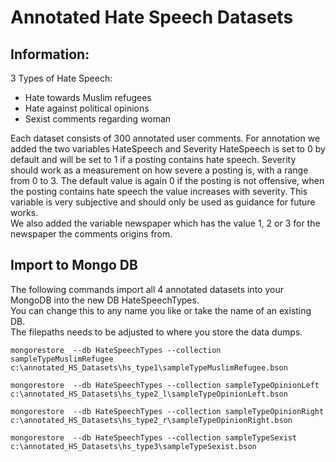 # Annotated Hate Speech Datasets

## Information:

3 Types of Hate Speech:

* Hate towards Muslim refugees
* Hate against political opinions
* Sexist comments regarding woman

Each dataset consists of 300 annotated user comments.
For annotation we added the two variables HateSpeech and Severity
HateSpeech is set to 0 by default and will be set to 1 if a posting contains
hate speech. Severity should work as a measurement on how severe a posting
is, with a range from 0 to 3. The default value is again 0 if the posting
is not offensive, when the posting contains hate speech the value increases
with severity. This variable is very subjective and should only be used as
guidance for future works. <br/>
We also added the variable newspaper which has the value 1, 2 or 3 for the newspaper the comments origins from.


## Import to Mongo DB

The following commands import all 4 annotated datasets into your MongoDB into the new DB HateSpeechTypes. <br/>
You can change this to any name you like or take the name of an existing DB. <br/>
The filepaths needs to be adjusted to where you store the data dumps. <br/>

`mongorestore  --db HateSpeechTypes --collection sampleTypeMuslimRefugee  c:\annotated_HS_Datasets\hs_type1\sampleTypeMuslimRefugee.bson`

`mongorestore  --db HateSpeechTypes --collection sampleTypeOpinionLeft    c:\annotated_HS_Datasets\hs_type2_l\sampleTypeOpinionLeft.bson`

`mongorestore  --db HateSpeechTypes --collection sampleTypeOpinionRight   c:\annotated_HS_Datasets\hs_type2_r\sampleTypeOpinionRight.bson`

`mongorestore  --db HateSpeechTypes --collection sampleTypeSexist         c:\annotated_HS_Datasets\hs_type3\sampleTypeSexist.bson`
